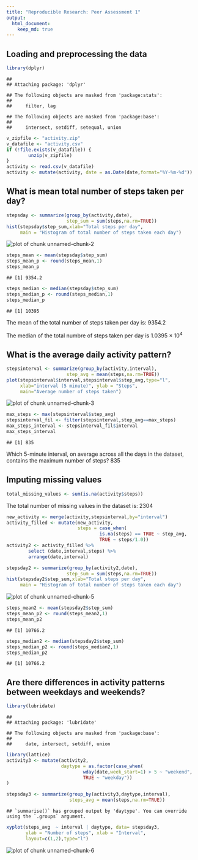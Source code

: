 ```yaml
---
title: "Reproducible Research: Peer Assessment 1"
output: 
  html_document:
    keep_md: true
---
```



## Loading and preprocessing the data

```r
library(dplyr)
```

```
## 
## Attaching package: 'dplyr'
```

```
## The following objects are masked from 'package:stats':
## 
##     filter, lag
```

```
## The following objects are masked from 'package:base':
## 
##     intersect, setdiff, setequal, union
```

```r
v_zipfile <- "activity.zip"
v_datafile <- "activity.csv"
if (!file.exists(v_datafile)) {
        unzip(v_zipfile)
}
activity <- read.csv(v_datafile)
activity <- mutate(activity, date = as.Date(date,format="%Y-%m-%d"))
```


## What is mean total number of steps taken per day?

```r
stepsday <- summarize(group_by(activity,date), 
                      step_sum = sum(steps,na.rm=TRUE))
hist(stepsday$step_sum,xlab="Total steps per day",
     main = "Histogram of total number of steps taken each day")
```

![plot of chunk unnamed-chunk-2](figure/unnamed-chunk-2-1.png)

```r
steps_mean <- mean(stepsday$step_sum)
steps_mean_p <- round(steps_mean,1)
steps_mean_p
```

```
## [1] 9354.2
```

```r
steps_median <- median(stepsday$step_sum)
steps_median_p <- round(steps_median,1)
steps_median_p
```

```
## [1] 10395
```
The mean of the total number of steps taken per day is: 9354.2

The median of the total numbre of steps taken per day is 1.0395 &times; 10<sup>4</sup>

## What is the average daily activity pattern?

```r
stepsinterval <- summarize(group_by(activity,interval), 
                      step_avg = mean(steps,na.rm=TRUE))
plot(stepsinterval$interval,stepsinterval$step_avg,type="l",
     xlab="interval (5 minute)", ylab = "Steps",
     main="Average number of steps taken")
```

![plot of chunk unnamed-chunk-3](figure/unnamed-chunk-3-1.png)

```r
max_steps <- max(stepsinterval$step_avg)
stepsinterval_fil <- filter(stepsinterval,step_avg==max_steps)
max_steps_interval <- stepsinterval_fil$interval
max_steps_interval
```

```
## [1] 835
```
Which 5-minute interval, on average across all the days in the dataset,   
contains the maximum number of steps? 835  

## Imputing missing values

```r
total_missing_values <- sum(is.na(activity$steps))
```
The total number of missing values in the dataset is: 2304  


```r
new_activity <- merge(activity,stepsinterval,by="interval")
activity_filled <- mutate(new_activity, 
                          steps = case_when(
                                  is.na(steps) == TRUE ~ step_avg,
                                  TRUE ~ steps/1.0))
activity2 <- activity_filled %>% 
        select (date,interval,steps) %>% 
        arrange(date,interval)

stepsday2 <- summarize(group_by(activity2,date), 
                      step_sum = sum(steps,na.rm=TRUE))
hist(stepsday2$step_sum,xlab="Total steps per day",
     main = "Histogram of total number of steps taken each day")
```

![plot of chunk unnamed-chunk-5](figure/unnamed-chunk-5-1.png)

```r
steps_mean2 <- mean(stepsday2$step_sum)
steps_mean_p2 <- round(steps_mean2,1)
steps_mean_p2
```

```
## [1] 10766.2
```

```r
steps_median2 <- median(stepsday2$step_sum)
steps_median_p2 <- round(steps_median2,1)
steps_median_p2
```

```
## [1] 10766.2
```

## Are there differences in activity patterns between weekdays and weekends?

```r
library(lubridate)
```

```
## 
## Attaching package: 'lubridate'
```

```
## The following objects are masked from 'package:base':
## 
##     date, intersect, setdiff, union
```

```r
library(lattice)
activity3 <- mutate(activity2, 
                    daytype = as.factor(case_when(
                            wday(date,week_start=1) > 5 ~ "weekend",
                            TRUE ~ "weekday"))
)

stepsday3 <- summarize(group_by(activity3,daytype,interval), 
                       steps_avg = mean(steps,na.rm=TRUE))
```

```
## `summarise()` has grouped output by 'daytype'. You can override using the `.groups` argument.
```

```r
xyplot(steps_avg  ~ interval | daytype, data= stepsday3,
       ylab = "Number of steps", xlab = "Interval",
       layout=c(1,2),type="l")
```

![plot of chunk unnamed-chunk-6](figure/unnamed-chunk-6-1.png)
